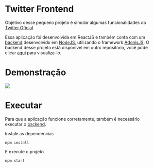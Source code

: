 # Twitter Frontend

Objetivo desse pequeno projeto é simular algumas funcionalidades do [Twitter Oficial](https://twitter.com).

Essa aplicação foi desenvolvida em ReactJS e também conta com um [backend](https://github.com/felipeurbansk/app_twitter_backend) desenvolvido em [NodeJS](https://nodejs.org/), utilizando o framework [AdonisJS](https://adonisjs.com/).
O backend desse projeto está disponível em outro repositório, você pode clicar [aqui](https://github.com/felipeurbansk/app_twitter_backend) para visualiza-lo.

# Demonstração
![](https://github.com/felipeurbansk/app_twitter_frontend/blob/master/demo/twitter_web.gif)

# Executar
Para que a aplicação funcione corretamente, também é necessário executar o [backend](https://github.com/felipeurbansk/app_twitter_backend).


Instale as dependencias

`npm install`

E execute o projeto

`npm start`

